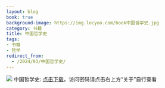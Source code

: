 ```yaml
---
layout: blog
book: true
background-image: https://img.locyoo.com/book中国哲学史.jpg
category: 书籍
title: 中国哲学史
tags:
- 书籍
- 哲学
redirect_from:
  - /2024/03/中国哲学史/
---
```

![](https://img.locyoo.com/book中国哲学史.jpg)
中国哲学史: <a name = "ref1" href="https://url18.ctfile.com/f/50983618-1439916682-ca7297?p=3619">点击下载</a>，访问密码请点击右上方“关于”自行查看